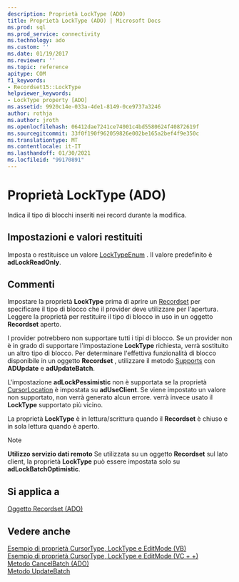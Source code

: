 ```yaml
---
description: Proprietà LockType (ADO)
title: Proprietà LockType (ADO) | Microsoft Docs
ms.prod: sql
ms.prod_service: connectivity
ms.technology: ado
ms.custom: ''
ms.date: 01/19/2017
ms.reviewer: ''
ms.topic: reference
apitype: COM
f1_keywords:
- Recordset15::LockType
helpviewer_keywords:
- LockType property [ADO]
ms.assetid: 9920c14e-033a-4de1-8149-0ce9737a3246
author: rothja
ms.author: jroth
ms.openlocfilehash: 06412dae7241ce74001c4bd5580624f40872619f
ms.sourcegitcommit: 33f0f190f962059826e002be165a2bef4f9e350c
ms.translationtype: MT
ms.contentlocale: it-IT
ms.lasthandoff: 01/30/2021
ms.locfileid: "99170891"
---
```

# <a name="locktype-property-ado"></a>Proprietà LockType (ADO)
Indica il tipo di blocchi inseriti nei record durante la modifica.  
  
## <a name="settings-and-return-values"></a>Impostazioni e valori restituiti  
 Imposta o restituisce un valore [LockTypeEnum](./locktypeenum.md) . Il valore predefinito è **adLockReadOnly**.  
  
## <a name="remarks"></a>Commenti  
 Impostare la proprietà **LockType** prima di aprire un [Recordset](./recordset-object-ado.md) per specificare il tipo di blocco che il provider deve utilizzare per l'apertura. Leggere la proprietà per restituire il tipo di blocco in uso in un oggetto **Recordset** aperto.  
  
 I provider potrebbero non supportare tutti i tipi di blocco. Se un provider non è in grado di supportare l'impostazione **LockType** richiesta, verrà sostituito un altro tipo di blocco. Per determinare l'effettiva funzionalità di blocco disponibile in un oggetto **Recordset** , utilizzare il metodo [Supports](./supports-method.md) con **ADUpdate** e **adUpdateBatch**.  
  
 L'impostazione **adLockPessimistic** non è supportata se la proprietà [CursorLocation](./cursorlocation-property-ado.md) è impostata su **adUseClient**. Se viene impostato un valore non supportato, non verrà generato alcun errore. verrà invece usato il **LockType** supportato più vicino.  
  
 La proprietà **LockType** è in lettura/scrittura quando il **Recordset** è chiuso e in sola lettura quando è aperto.  
  
> [!NOTE]
>  **Utilizzo servizio dati remoto** Se utilizzata su un oggetto **Recordset** sul lato client, la proprietà **LockType** può essere impostata solo su **adLockBatchOptimistic**.  
  
## <a name="applies-to"></a>Si applica a  
 [Oggetto Recordset (ADO)](./recordset-object-ado.md)  
  
## <a name="see-also"></a>Vedere anche  
 [Esempio di proprietà CursorType, LockType e EditMode (VB)](./cursortype-locktype-and-editmode-properties-example-vb.md)   
 [Esempio di proprietà CursorType, LockType e EditMode (VC + +)](./cursortype-locktype-and-editmode-properties-example-vc.md)   
 [Metodo CancelBatch (ADO)](./cancelbatch-method-ado.md)   
 [Metodo UpdateBatch](./updatebatch-method.md)